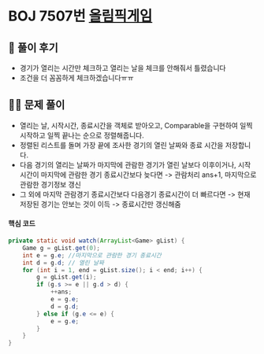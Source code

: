 # BOJ 7507번 [올림픽게임](https://www.acmicpc.net/problem/7507)

## 🌈 풀이 후기
- 경기가 열리는 시간만 체크하고 열리는 날을 체크를 안해줘서 틀렸습니다
- 조건을 더 꼼꼼하게 체크하겠습니다ㅠㅠ
## 👩‍🏫 문제 풀이
- 열리는 날, 시작시간, 종료시간을 객체로 받아오고, Comparable을 구현하여 일찍 시작하고 일찍 끝나는 순으로 정렬해줍니다.
- 정렬된 리스트를 돌며 가장 끝에 조사한 경기의 열린 날짜와 종료 시간을 저장합니다.
- 다음 경기의 열리는 날짜가 마지막에 관람한 경기가 열린 날보다 이후이거나,
  시작시간이 마지막에 관람한 경기 종료시간보다 늦다면
  -> 관람처리 ans+1, 마지막으로 관람한 경기정보 갱신
 - 그 외에 마지막 관람경기 종료시간보다 다음경기 종료시간이 더 빠르다면
    -> 현재 저장된 경기는 안보는 것이 이득
    -> 종료시간만 갱신해줌
 #### 핵심 코드
``` java
private static void watch(ArrayList<Game> gList) {
    Game g = gList.get(0);
    int e = g.e; //마지막으로 관람한 경기 종료시간
    int d = g.d; // 열린 날짜
    for (int i = 1, end = gList.size(); i < end; i++) {
        g = gList.get(i);
        if (g.s >= e || g.d > d) {
            ++ans;
            e = g.e;
            d = g.d;
        } else if (g.e <= e) {
            e = g.e;
        }
    }
}
```

